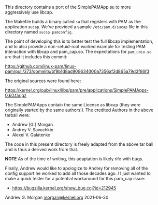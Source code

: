 This directory contains a port of the SimplePAMApp su to more
aggressively use libcap.

The Makefile builds a binary called `su` that registers with PAM as
the application `sucap`. We've provided a sample `/etc/pam.d/sucap`
file in this directory named `sucap.pamconfig`.

The point of developing this is to better test the full libcap
implementation, and to also provide a non-setuid-root worked example
for testing PAM interaction with libcap and pam_cap.so. The
expectations for `pam_unix.so` are that it includes this commit:

https://github.com/linux-pam/linux-pam/pull/373/commits/bf9b1d8ad909634000a7356af2d865a79d3f86f3

The original sources were found here:

https://kernel.org/pub/linux/libs/pam/pre/applications/SimplePAMApps-0.60.tar.gz

The SimplePAMApps contain the same License as libcap (they were
originally started by the same authors!). The credited Authors in the
above tarball were:

-  Andrew [G.] Morgan
-  Andrey V. Savochkin
-  Alexei V. Galatenko

The code in this present directory is freely adapted from the above
tar ball and is thus a derived work from that.

**NOTE** As of the time of writing, this adaptation is likely rife
  with bugs.

Finally, Andrew would like to apologize to Andrey for removing all of
the config support he worked to add all those decades ago..! I just
wanted to make a quick tester for a potential workaround for this
pam_cap issue:

-  https://bugzilla.kernel.org/show_bug.cgi?id=212945

Andrew G. Morgan <morgan@kernel.org>
2021-06-30
